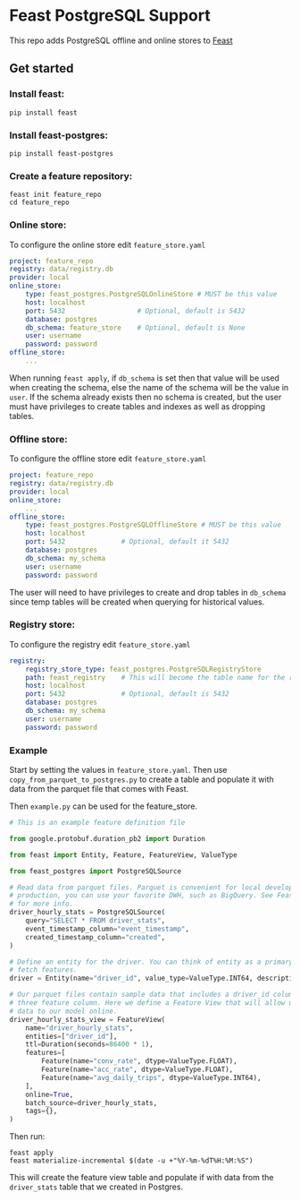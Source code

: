 # Feast PostgreSQL Support

This repo adds PostgreSQL offline and online stores to [Feast](https://github.com/feast-dev/feast)

## Get started
### Install feast:
```shell
pip install feast
```

### Install feast-postgres:
```shell
pip install feast-postgres
```

### Create a feature repository:
```shell
feast init feature_repo
cd feature_repo
```

### Online store:
To configure the online store edit `feature_store.yaml`
```yaml
project: feature_repo
registry: data/registry.db
provider: local
online_store:
    type: feast_postgres.PostgreSQLOnlineStore # MUST be this value
    host: localhost
    port: 5432                  # Optional, default is 5432
    database: postgres
    db_schema: feature_store    # Optional, default is None
    user: username
    password: password
offline_store:
    ...
```

When running `feast apply`, if `db_schema` is set then that value will be used when creating the schema, else the name of the schema will be the value in `user`. If the schema already exists then no schema is created, but the user must have privileges to create tables and indexes as well as dropping tables.

### Offline store:
To configure the offline store edit `feature_store.yaml`
```yaml
project: feature_repo
registry: data/registry.db
provider: local
online_store:
    ...
offline_store:
    type: feast_postgres.PostgreSQLOfflineStore # MUST be this value
    host: localhost
    port: 5432              # Optional, default it 5432
    database: postgres
    db_schema: my_schema
    user: username
    password: password
```

The user will need to have privileges to create and drop tables in `db_schema` since temp tables will be created when querying for historical values.

### Registry store:
To configure the registry edit `feature_store.yaml`
```yaml
registry:
    registry_store_type: feast_postgres.PostgreSQLRegistryStore
    path: feast_registry    # This will become the table name for the registry
    host: localhost
    port: 5432              # Optional, default is 5432
    database: postgres
    db_schema: my_schema
    user: username
    password: password
```

### Example
Start by setting the values in `feature_store.yaml`. Then use `copy_from_parquet_to_postgres.py` to create a table and populate it with data from the parquet file that comes with Feast.

Then `example.py` can be used for the feature_store.
```python
# This is an example feature definition file

from google.protobuf.duration_pb2 import Duration

from feast import Entity, Feature, FeatureView, ValueType

from feast_postgres import PostgreSQLSource

# Read data from parquet files. Parquet is convenient for local development mode. For
# production, you can use your favorite DWH, such as BigQuery. See Feast documentation
# for more info.
driver_hourly_stats = PostgreSQLSource(
    query="SELECT * FROM driver_stats",
    event_timestamp_column="event_timestamp",
    created_timestamp_column="created",
)

# Define an entity for the driver. You can think of entity as a primary key used to
# fetch features.
driver = Entity(name="driver_id", value_type=ValueType.INT64, description="driver id",)

# Our parquet files contain sample data that includes a driver_id column, timestamps and
# three feature column. Here we define a Feature View that will allow us to serve this
# data to our model online.
driver_hourly_stats_view = FeatureView(
    name="driver_hourly_stats",
    entities=["driver_id"],
    ttl=Duration(seconds=86400 * 1),
    features=[
        Feature(name="conv_rate", dtype=ValueType.FLOAT),
        Feature(name="acc_rate", dtype=ValueType.FLOAT),
        Feature(name="avg_daily_trips", dtype=ValueType.INT64),
    ],
    online=True,
    batch_source=driver_hourly_stats,
    tags={},
)
```

Then run:
```shell
feast apply
feast materialize-incremental $(date -u +"%Y-%m-%dT%H:%M:%S")
```

This will create the feature view table and populate if with data from the `driver_stats` table that we created in Postgres.
